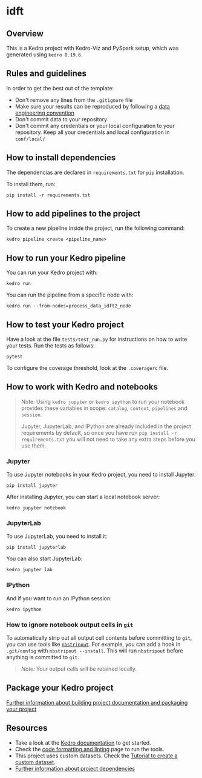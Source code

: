 # idft

## Overview

This is a Kedro project with Kedro-Viz and PySpark setup, which was generated using `kedro 0.19.6`.

## Rules and guidelines

In order to get the best out of the template:

* Don't remove any lines from the `.gitignore` file
* Make sure your results can be reproduced by following a [data engineering convention](https://docs.kedro.org/en/stable/faq/faq.html#what-is-data-engineering-convention)
* Don't commit data to your repository
* Don't commit any credentials or your local configuration to your repository. Keep all your credentials and local configuration in `conf/local/`

## How to install dependencies

The dependencias are declared in `requirements.txt` for `pip` installation.

To install them, run:

```
pip install -r requirements.txt
```

## How to add pipelines to the project

To create a new pipeline inside the project, run the following command:

```
kedro pipeline create <pipeline_name>
```

## How to run your Kedro pipeline

You can run your Kedro project with:

```
kedro run
```

You can run the pipeline from a specific node with:

```
kedro run --from-nodes=process_data_idft2_node
```

## How to test your Kedro project

Have a look at the file `tests/test_run.py` for instructions on how to write your tests. Run the tests as follows:

```
pytest
```

To configure the coverage threshold, look at the `.coveragerc` file.

## How to work with Kedro and notebooks

> Note: Using `kedro jupyter` or `kedro ipython` to run your notebook provides these variables in scope: `catalog`, `context`, `pipelines` and `session`.
>
> Jupyter, JupyterLab, and IPython are already included in the project requirements by default, so once you have run `pip install -r requirements.txt` you will not need to take any extra steps before you use them.

### Jupyter
To use Jupyter notebooks in your Kedro project, you need to install Jupyter:

```
pip install jupyter
```

After installing Jupyter, you can start a local notebook server:

```
kedro jupyter notebook
```

### JupyterLab
To use JupyterLab, you need to install it:

```
pip install jupyterlab
```

You can also start JupyterLab:

```
kedro jupyter lab
```

### IPython
And if you want to run an IPython session:

```
kedro ipython
```

### How to ignore notebook output cells in `git`
To automatically strip out all output cell contents before committing to `git`, you can use tools like [`nbstripout`](https://github.com/kynan/nbstripout). For example, you can add a hook in `.git/config` with `nbstripout --install`. This will run `nbstripout` before anything is committed to `git`.

> *Note:* Your output cells will be retained locally.

## Package your Kedro project

[Further information about building project documentation and packaging your project](https://docs.kedro.org/en/stable/tutorial/package_a_project.html)

## Resources

- Take a look at the [Kedro documentation](https://docs.kedro.org) to get started.
- Check the [code formatting and linting](https://docs.kedro.org/en/stable/development/linting.html) page to run the tools.
- This project uses custom datasets. Check the [Tutorial to create a custom dataset](https://docs.kedro.org/en/stable/data/how_to_create_a_custom_dataset.html).
- [Further information about project dependencies](https://docs.kedro.org/en/stable/kedro_project_setup/dependencies.html#project-specific-dependencies)
